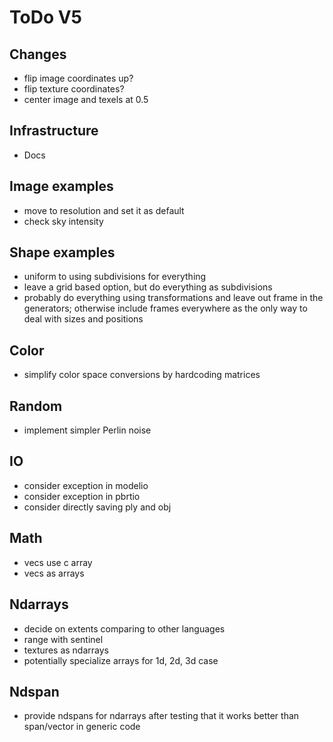 # ToDo V5

## Changes

- flip image coordinates up?
- flip texture coordinates?
- center image and texels at 0.5

## Infrastructure

- Docs

## Image examples

- move to resolution and set it as default
- check sky intensity

## Shape examples

- uniform to using subdivisions for everything
- leave a grid based option, but do everything as subdivisions
- probably do everything using transformations and leave out frame
  in the generators; otherwise include frames everywhere as the only way to
  deal with sizes and positions

## Color

- simplify color space conversions by hardcoding matrices

## Random

- implement simpler Perlin noise

## IO

- consider exception in modelio
- consider exception in pbrtio
- consider directly saving ply and obj

## Math

- vecs use c array
- vecs as arrays

## Ndarrays

- decide on extents comparing to other languages
- range with sentinel
- textures as ndarrays
- potentially specialize arrays for 1d, 2d, 3d case

## Ndspan

- provide ndspans for ndarrays after testing that it works better than
  span/vector in generic code

